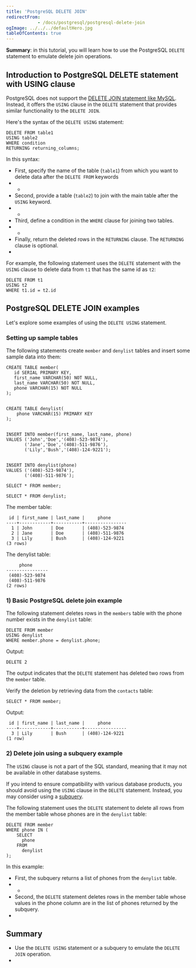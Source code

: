```yaml
---
title: 'PostgreSQL DELETE JOIN'
redirectFrom: 
            - /docs/postgresql/postgresql-delete-join
ogImage: ../../../defaultHero.jpg
tableOfContents: true
---
```


**Summary**: in this tutorial, you will learn how to use the PostgreSQL `DELETE` statement to emulate delete join operations.



## Introduction to PostgreSQL DELETE statement with USING clause



PostgreSQL does not support the [DELETE JOIN statement like MySQL](https://www.mysqltutorial.org/mysql-basics/mysql-delete-join/). Instead, it offers the `USING` clause in the `DELETE` statement that provides similar functionality to the `DELETE JOIN`.



Here's the syntax of the `DELETE USING` statement:



```
DELETE FROM table1
USING table2
WHERE condition
RETURNING returning_columns;
```



In this syntax:



- First, specify the name of the table (`table1`) from which you want to delete data after the `DELETE FROM` keywords
- -
- Second, provide a table (`table2`) to join with the main table after the `USING` keyword.
- -
- Third, define a condition in the `WHERE` clause for joining two tables.
- -
- Finally, return the deleted rows in the `RETURNING` clause. The `RETURNING` clause is optional.
- 


For example, the following statement uses the `DELETE` statement with the `USING` clause to delete data from `t1` that has the same id as `t2`:



```
DELETE FROM t1
USING t2
WHERE t1.id = t2.id
```



## PostgreSQL DELETE JOIN examples



Let's explore some examples of using the `DELETE USING` statement.



### Setting up sample tables



The following statements create `member` and `denylist` tables and insert some sample data into them:



```
CREATE TABLE member(
   id SERIAL PRIMARY KEY,
   first_name VARCHAR(50) NOT NULL,
   last_name VARCHAR(50) NOT NULL,
   phone VARCHAR(15) NOT NULL
);


CREATE TABLE denylist(
    phone VARCHAR(15) PRIMARY KEY
);


INSERT INTO member(first_name, last_name, phone)
VALUES ('John','Doe','(408)-523-9874'),
       ('Jane','Doe','(408)-511-9876'),
       ('Lily','Bush','(408)-124-9221');


INSERT INTO denylist(phone)
VALUES ('(408)-523-9874'),
       ('(408)-511-9876');

SELECT * FROM member;

SELECT * FROM denylist;
```



The member table:



```
 id | first_name | last_name |     phone
----+------------+-----------+----------------
  1 | John       | Doe       | (408)-523-9874
  2 | Jane       | Doe       | (408)-511-9876
  3 | Lily       | Bush      | (408)-124-9221
(3 rows)
```



The denylist table:



```
     phone
----------------
 (408)-523-9874
 (408)-511-9876
(2 rows)
```



### 1) Basic PostgreSQL delete join example



The following statement deletes rows in the `members` table with the phone number exists in the `denylist` table:



```
DELETE FROM member
USING denylist
WHERE member.phone = denylist.phone;
```



Output:



```
DELETE 2
```



The output indicates that the `DELETE` statement has deleted two rows from the `member` table.



Verify the deletion by retrieving data from the `contacts` table:



```
SELECT * FROM member;
```



Output:



```
 id | first_name | last_name |     phone
----+------------+-----------+----------------
  3 | Lily       | Bush      | (408)-124-9221
(1 row)
```



### 2) Delete join using a subquery example



The `USING` clause is not a part of the SQL standard, meaning that it may not be available in other database systems.



If you intend to ensure compatibility with various database products, you should avoid using the `USING` clause in the `DELETE` statement. Instead, you may consider using a [subquery](/docs/postgresql/postgresql-subquery).



The following statement uses the `DELETE` statement to delete all rows from the member table whose phones are in the `denylist` table:



```
DELETE FROM member
WHERE phone IN (
    SELECT
      phone
    FROM
      denylist
);
```



In this example:



- First, the subquery returns a list of phones from the `denylist` table.
- -
- Second, the `DELETE` statement deletes rows in the member table whose values in the phone column are in the list of phones returned by the subquery.
- 


## Summary



- Use the `DELETE USING` statement or a subquery to emulate the `DELETE JOIN` operation.
- 
